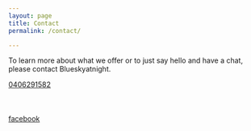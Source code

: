 ```yaml
---
layout: page
title: Contact
permalink: /contact/

---
```


To learn more about what we offer or to just say hello and have a chat, please contact Blueskyatnight.

<div class="contact-details">
	<a href="tel:0406291582">0406291582</a><br><br>
	<a href="javascript:location='mailto:\u0064\u0061\u0072\u0063\u0079\u0040\u0062\u006c\u0075\u0065\u0073\u006b\u0079\u0061\u0074\u006e\u0069\u0067\u0068\u0074\u002e\u0063\u006f\u006d\u002e\u0061\u0075';void 0"><script type="text/javascript">document.write('\u0064\u0061\u0072\u0063\u0079\u0040\u0062\u006c\u0075\u0065\u0073\u006b\u0079\u0061\u0074\u006e\u0069\u0067\u0068\u0074\u002e\u0063\u006f\u006d\u002e\u0061\u0075')</script></a><br><br>
    <a href="http://facebook.com/blueskyatnight" target="_blank">facebook</a>
</div>
